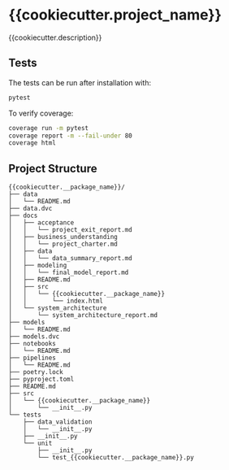 # {{cookiecutter.project_name}}
{{cookiecutter.description}}

## Tests
The tests can be run after installation with:
```sh
pytest
```
To verify coverage:
```sh
coverage run -m pytest
coverage report -m --fail-under 80
coverage html
```

## Project Structure
```text
{{cookiecutter.__package_name}}/
├── data
│   └── README.md
├── data.dvc
├── docs
│   ├── acceptance
│   │   └── project_exit_report.md
│   ├── business_understanding
│   │   └── project_charter.md
│   ├── data
│   │   └── data_summary_report.md
│   ├── modeling
│   │   └── final_model_report.md
│   ├── README.md
│   ├── src
│   │   └── {{cookiecutter.__package_name}}
│   │       └── index.html
│   └── system_architecture
│       └── system_architecture_report.md
├── models
│   └── README.md
├── models.dvc
├── notebooks
│   └── README.md
├── pipelines
│   └── README.md
├── poetry.lock
├── pyproject.toml
├── README.md
├── src
│   └── {{cookiecutter.__package_name}}
│       └── __init__.py
└── tests
    ├── data_validation
    │   └── __init__.py
    ├── __init__.py
    └── unit
        ├── __init__.py
        └── test_{{cookiecutter.__package_name}}.py
```
